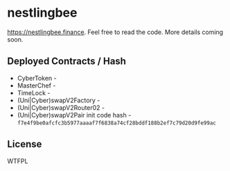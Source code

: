 # nestlingbee

https://nestlingbee.finance. Feel free to read the code. More details coming soon.

## Deployed Contracts / Hash

- CyberToken - 
- MasterChef - 
- TimeLock - 
- (Uni|Cyber)swapV2Factory - 
- (Uni|Cyber)swapV2Router02 - 
- (Uni|Cyber)swapV2Pair init code hash - `f7e4f9be0afcfc3b5977aaaaf7f6838a74cf28bddf188b2ef7c79d20d9fe99ac`

## License

WTFPL
